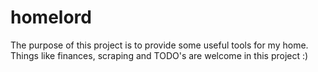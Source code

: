 homelord
========

The purpose of this project is to provide some useful tools for my home. Things like finances, scraping and TODO's are welcome in this project :)
